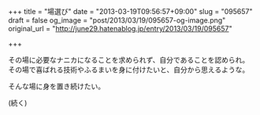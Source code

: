 +++
title = "場選び"
date = "2013-03-19T09:56:57+09:00"
slug = "095657"
draft = false
og_image = "post/2013/03/19/095657-og-image.png"
original_url = "http://june29.hatenablog.jp/entry/2013/03/19/095657"

+++

<p>その場に必要なナニカになることを求められず、自分であることを認められ。<br>
その場で喜ばれる技術やふるまいを身に付けたいと、自分から思えるような。</p>
<p>そんな場に身を置き続けたい。</p>
<p>(続く)</p>
